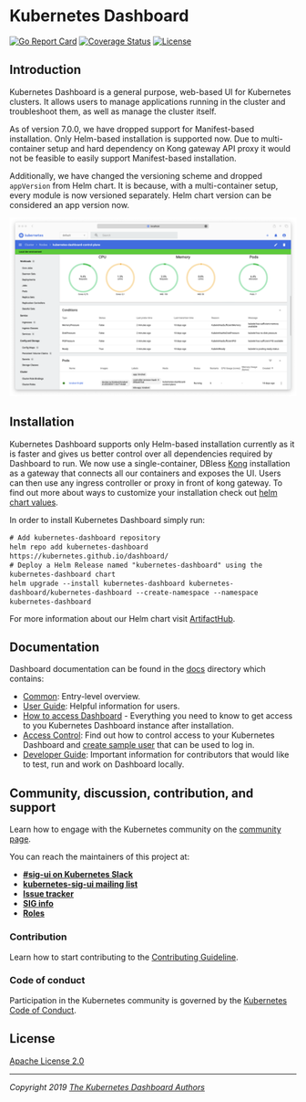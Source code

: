 # Kubernetes Dashboard

[![Go Report Card](https://goreportcard.com/badge/github.com/kubernetes/dashboard)](https://goreportcard.com/report/github.com/kubernetes/dashboard)
[![Coverage Status](https://codecov.io/github/kubernetes/dashboard/coverage.svg?branch=master)](https://codecov.io/github/kubernetes/dashboard?branch=master)
[![License](https://img.shields.io/badge/License-Apache%202.0-blue.svg)](https://github.com/kubernetes/dashboard/blob/master/LICENSE)

## Introduction

Kubernetes Dashboard is a general purpose, web-based UI for Kubernetes clusters. It allows users to manage applications running in the cluster and troubleshoot them, as well as manage the cluster itself.

As of version 7.0.0, we have dropped support for Manifest-based installation. Only Helm-based installation is supported now. Due to multi-container setup and hard dependency on Kong gateway API proxy
it would not be feasible to easily support Manifest-based installation.

Additionally, we have changed the versioning scheme and dropped `appVersion` from Helm chart. It is because, with a multi-container setup, every module is now versioned separately. Helm chart version
can be considered an app version now.

![Dashboard UI workloads page](docs/images/overview.png)

## Installation

Kubernetes Dashboard supports only Helm-based installation currently as it is faster and gives us better control
over all dependencies required by Dashboard to run. We now use a single-container, DBless [Kong](https://hub.docker.com/r/kong/kong-gateway) installation
as a gateway that connects all our containers and exposes the UI. Users can then use any ingress controller or proxy
in front of kong gateway. To find out more about ways to customize your installation check out [helm chart values](charts/kubernetes-dashboard/values.yaml).

In order to install Kubernetes Dashboard simply run:
```console
# Add kubernetes-dashboard repository
helm repo add kubernetes-dashboard https://kubernetes.github.io/dashboard/
# Deploy a Helm Release named "kubernetes-dashboard" using the kubernetes-dashboard chart
helm upgrade --install kubernetes-dashboard kubernetes-dashboard/kubernetes-dashboard --create-namespace --namespace kubernetes-dashboard
```

For more information about our Helm chart visit [ArtifactHub](https://artifacthub.io/packages/helm/k8s-dashboard/kubernetes-dashboard).

## Documentation

Dashboard documentation can be found in the [docs](docs/README.md) directory which contains:

* [Common](docs/common/README.md): Entry-level overview.
* [User Guide](docs/user/README.md): Helpful information for users.
* [How to access Dashboard](docs/user/accessing-dashboard/README.md) - Everything you need to know to get access to you Kubernetes Dashboard instance after installation.
* [Access Control](docs/user/access-control/README.md): Find out how to control access to your Kubernetes Dashboard and [create sample user](docs/user/access-control/creating-sample-user.md) that can be used to log in.
* [Developer Guide](DEVELOPMENT.md): Important information for contributors that would like to test, run and work on Dashboard locally.

## Community, discussion, contribution, and support

Learn how to engage with the Kubernetes community on the [community page](http://kubernetes.io/community/).

You can reach the maintainers of this project at:

* [**#sig-ui on Kubernetes Slack**](https://kubernetes.slack.com)
* [**kubernetes-sig-ui mailing list** ](https://groups.google.com/forum/#!forum/kubernetes-sig-ui)
* [**Issue tracker**](https://github.com/kubernetes/dashboard/issues)
* [**SIG info**](https://github.com/kubernetes/community/tree/master/sig-ui)
* [**Roles**](ROLES.md)

### Contribution

Learn how to start contributing to the [Contributing Guideline](CONTRIBUTING.md).

### Code of conduct

Participation in the Kubernetes community is governed by the [Kubernetes Code of Conduct](code-of-conduct.md).

## License

[Apache License 2.0](https://github.com/kubernetes/dashboard/blob/master/LICENSE)

----
_Copyright 2019 [The Kubernetes Dashboard Authors](https://github.com/kubernetes/dashboard/graphs/contributors)_
